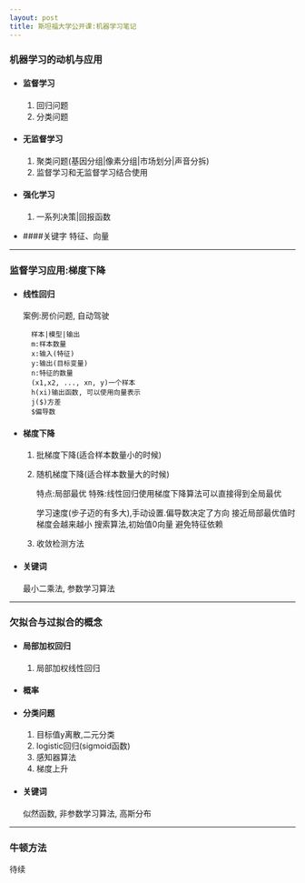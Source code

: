 ```yaml
---
layout: post
title: 斯坦福大学公开课:机器学习笔记
---
```


### 机器学习的动机与应用
+ #### 监督学习
    1. 回归问题
    2. 分类问题

+ #### 无监督学习
    1. 聚类问题(基因分组|像素分组|市场划分|声音分拆)
    2. 监督学习和无监督学习结合使用

+ #### 强化学习
    1. 一系列决策\|回报函数

+ ####关键字
    特征、向量

---

### 监督学习应用:梯度下降

+ #### 线性回归
    案例:房价问题, 自动驾驶

        样本|模型|输出
        m:样本数量
        x:输入(特征)
        y:输出(目标变量)
        n:特征的数量
        (x1,x2, ..., xn, y)一个样本
        h(xi)输出函数, 可以使用向量表示
        j($)方差
        $偏导数

+ #### 梯度下降
    1. 批梯度下降(适合样本数量小的时候)
    2. 随机梯度下降(适合样本数量大的时候)

        特点:局部最优
        特殊:线性回归使用梯度下降算法可以直接得到全局最优

        学习速度(步子迈的有多大),手动设置.偏导数决定了方向
        接近局部最优值时梯度会越来越小
        搜索算法,初始值0向量
        避免特征依赖

    3. 收敛检测方法

+ #### 关键词
    最小二乘法, 参数学习算法

---

### 欠拟合与过拟合的概念

+ #### 局部加权回归
    1. 局部加权线性回归

+ #### 概率

+ #### 分类问题
    1. 目标值y离散,二元分类
    2. logistic回归(sigmoid函数)
    3. 感知器算法
    4. 梯度上升

+ #### 关键词
    似然函数, 非参数学习算法, 高斯分布

---

### 牛顿方法
待续
